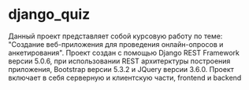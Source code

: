 # django_quiz
 Данный проект представляет собой курсовую работу по теме: "Создание веб-приложения для проведения онлайн-опросов и анкетирования". Проект создан с помощью Django REST Framework версии 5.0.6, при использовании REST архитерктуры построения приложения, Bootstrap версии 5.3.2 и JQuery версии 3.6.0.
 Проект включает в себя серверную и клиентскую части, frontend и backend
